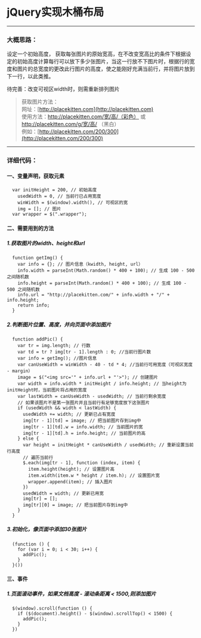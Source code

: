 # jQuery实现木桶布局
---
### 大概思路：
设定一个初始高度，
获取每张图片的原始宽高，在不改变宽高比的条件下根据设定的初始高度计算每行可以放下多少张图片，当这一行放不下图片时，根据行的宽度和图片的总宽度的更改此行图片的高度，使之能刚好充满当前行，并将图片放到下一行，以此类推。

待完善：改变可视区width时，则需重新排列图片

>获取图片方法：  
网址：[http://placekitten.com](http://placekitten.com)  
使用方法：http://placekitten.com/宽/高/（彩色） 或 http://placekitten.com/g/宽/高/ （黑白）  
例如：[http://placekitten.com/200/300](http://placekitten.com/200/300)
---
### 详细代码：
#### 一、变量声明，获取元素
```
  var initHeight = 200, // 初始高度
    usedWidth = 0, // 当前行已占用宽度
    winWidth = $(window).width(), // 可视区的宽
    img = []; // 图片
  var wrapper = $(".wrapper");
```
#### 二、需要用到的方法
##### 1.获取图片的width、height和url
```
  function getImg() {
    var info = {}; // 图片信息（kwidth, height, url）
    info.width = parseInt(Math.random() * 400 + 100); // 生成 100 - 500 之间随机数
    info.height = parseInt(Math.random() * 400 + 100); // 生成 100 - 500 之间随机数
    info.url = "http://placekitten.com/" + info.width + "/" + info.height;
    return info;
  }
```
##### 2.判断图片位置、高度，并向页面中添加图片
```
  function addPic() {
    var tr = img.length; // 行数
    var td = tr ? img[tr - 1].length : 0; //当前行图片数
    var info = getImg(); //图片信息
    var canUseWidth = winWidth - 40 - td * 4; //当前行可用宽度（可视区宽度 - margin）
    image = $("<img src='" + info.url + "'>"); // 创建图片
    var width = info.width * initHeight / info.height; // 当height为initHeight时，当前图片将占用的宽度
    var lastWidth = canUseWidth - usedWidth; // 当前行剩余宽度
    // 如果该图片不是第一张图片并且当前行有足够宽度放下这张图片
    if (usedWidth && width < lastWidth) {
      usedWidth += width; // 更新已占有宽度
      img[tr - 1][td] = image; // 把当前图片存到img中
      img[tr - 1][td].w = info.width; // 当前图片的宽
      img[tr - 1][td].h = info.height; // 当前图片的高
    } else {
      var height = initHeight * canUseWidth / usedWidth; // 重新设置当前行高度
      // 遍历当前行
      $.each(img[tr - 1], function (index, item) {
        item.height(height); // 设置图片高
        item.width(item.w * height / item.h); // 设置图片宽
        wrapper.append(item); // 插入图片
      })
      usedWidth = width; // 更新已用宽
      img[tr] = [];
      img[tr][0] = image; // 把当前图片存到img中
    }
  }
```
##### 3.初始化，像页面中添加30张图片
```
  (function () {
    for (var i = 0; i < 30; i++) {
      addPic();
    }
  }())
```
#### 三、事件
##### 1.页面滚动事件，如果文档高度 - 滚动条距离 < 1500,则添加图片
```
  $(window).scroll(function () {
    if ($(document).height() - $(window).scrollTop() < 1500) {
      addPic();
    }
  })
```